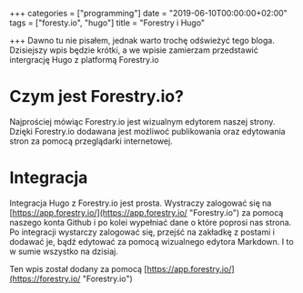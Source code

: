 +++
categories = ["programming"]
date = "2019-06-10T00:00:00+02:00"
tags = ["foresty.io", "hugo"]
title = "Forestry i Hugo"

+++
Dawno tu nie pisałem, jednak warto trochę odświeżyć tego bloga. Dzisiejszy wpis będzie krótki, a we wpisie zamierzam przedstawić intergrację Hugo z platformą Forestry.io

<!--more-->

# Czym jest Forestry.io?

Najprościej mówiąc Forestry.io jest wizualnym edytorem naszej strony. Dzięki Forestry.io dodawana jest możliwoć publikowania oraz edytowania stron za pomocą przeglądarki internetowej.

# Integracja

Integracja Hugo z Forestry.io jest prosta. Wystraczy zalogować się na [https://app.forestry.io/](https://app.forestry.io/ "Forestry.io") za pomocą naszego konta Github i po kolei wypełniać dane o które poprosi nas strona. Po integracji wystarczy zalogować się, przejść na zakładkę z postami i dodawać je, bądź edytować za pomocą wizualnego edytora Markdown. I to w sumie wszystko na dzisiaj.

Ten wpis został dodany za pomocą [https://app.forestry.io/](https://forestry.io/ "Forestry.io")